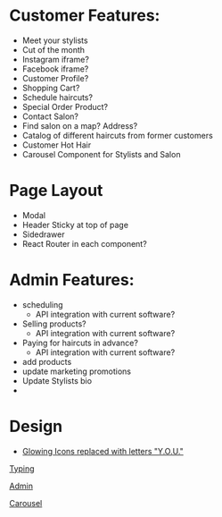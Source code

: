 # Customer Features:

- Meet your stylists
- Cut of the month
- Instagram iframe?
- Facebook iframe?
- Customer Profile?
- Shopping Cart?
- Schedule haircuts?
- Special Order Product?
- Contact Salon?
- Find salon on a map? Address?
- Catalog of different haircuts from former customers
- Customer Hot Hair
- Carousel Component for Stylists and Salon

# Page Layout

- Modal
- Header Sticky at top of page
- Sidedrawer
- React Router in each component?

# Admin Features:

- scheduling
  - API integration with current software?
- Selling products?
  - API integration with current software?
- Paying for haircuts in advance?
  - API integration with current software?
- add products
- update marketing promotions
- Update Stylists bio
-

# Design

- [Glowing Icons replaced with letters "Y.O.U."]("https://codepen.io/Krishnaa_Gupta/pen/MWoRqmr")

[Typing]("https://codepen.io/chrissymitsch/pen/OJgEZYb")

[Admin]("https://codepen.io/hoanghien0410/pen/MMPaqm")

[Carousel]("https://codepen.io/havardob/pen/ExvwGBr")
